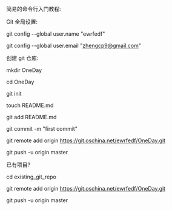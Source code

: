 简易的命令行入门教程:

Git 全局设置:

git config --global user.name "ewrfedf"

git config --global user.email "zhengcp9@gmail.com"

创建 git 仓库:

mkdir OneDay

cd OneDay

git init

touch README.md

git add README.md

git commit -m "first commit"

git remote add origin https://git.oschina.net/ewrfedf/OneDay.git

git push -u origin master

已有项目?

cd existing_git_repo

git remote add origin https://git.oschina.net/ewrfedf/OneDay.git

git push -u origin master

